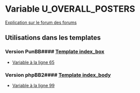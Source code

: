# Variable U_OVERALL_POSTERS
[Explication sur le forum des forums](http://forum.forumactif.com/t294113-listing-des-variables#U_OVERALL_POSTERS)
## Utilisations dans les templates
### Version PunBB#### [Template index_box](punbb/index_box.md)
* [Variable à la ligne 65](../punbb/index_box.tpl#L65)
### Version phpBB2#### [Template index_body](subsilver/index_body.md)
* [Variable à la ligne 99](../subsilver/index_body.tpl#L99)